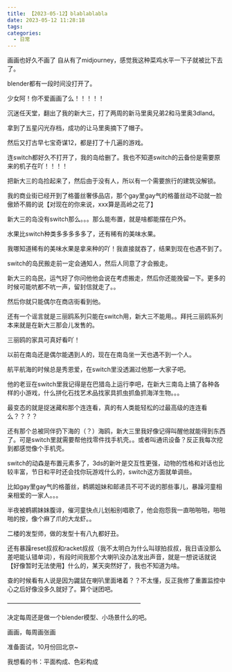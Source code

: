 ```yaml
---
title: 【2023-05-12】blablablabla
date: 2023-05-12 11:28:18
tags: 
categories:
  - 日常
---
```


画画也好久不画了
自从有了midjourney，感觉我这种菜鸡水平一下子就被比下去了。

blender都有一段时间没打开了。

少女阿！你不爱画画了么！！！！！

沉迷任天堂，翻出了我的新大三，打了两周的新马里奥兄弟2和马里奥3dland。

拿到了五星闪光存档，成功的让马里奥摘下了帽子。

然后又打古早七宝奇谋12，都是打了十几遍的游戏。

连switch都好久不打开了，我的岛给删了。我也不知道switch的云备份是需要原来的机子在吖！！！！

把新大三的岛捡起来了，然后由于没有人，所以有一个需要旅行的建筑没解锁。

我的商业街已经开到了格蕾丝奢侈品店，那个gay里gay气的格蕾丝动不动就一脸傲娇不屑的说【对现在的你来说，xxx算是高岭之花了】

新大三的岛没有switch那么。。。那么能布置，就是啥都能摆在户外。

水果比switch种类多多多多多了，还有稀有的美味水果。

我哪知道稀有的美味水果是拿来种的吖！我直接就吞了，结果到现在也遇不到了。

switch的岛民搬走前一定会通知人，然后人同意了才会搬走。

新大三的岛民，运气好了你问他他会说在考虑搬走，然后你还能挽留一下。更多的时候可能吭都不吭一声，留封信就走了。。

然后你就只能偶尔在商店街看到他。

还有一个谣言就是三丽鸥系列只能在switch用，新大三不能用。。拜托三丽鸥系列本来就是在新大三那会儿发售的。

三丽鸥的家具可真好看吖！

以前在南岛还是偶尔能遇到人的，现在在南岛坐一天也遇不到一个人。

航平航海的时候总是秀恩爱，在switch里没透漏过他那一大家子吧。

他的老豆在switch里我记得是在巴猎岛上运行李吧，在新大三南岛上搞了各种各样的小游戏，什么拼化石找艺术品找家具抓虫抓鱼抓海洋生物。。。

最变态的就是捉迷藏和那个连连看，真的有人类能轻松的过最高级的连连看么？？？？

还有那个总被同伴扔下海的（？）海鸥，新大三里我好像记得叫醒他就能得到东西了。可是switch里就需要帮他找零件找手机壳。。或者叫通讯设备？反正我每次挖到都感觉像个手机壳。

switch的动森是布置元素多了，3ds的新叶是交互性更强，动物的性格和对话也比较丰富，节日和平时还会找你玩游戏什么的，switch这方面就单调些。

比如gay里gay气的格蕾丝，鹈鹕姐妹和邮递员不可不说的那些事儿，暴躁河童相亲相爱的一家人。。。

半夜被鹈鹕妹妹腹诽，催河童快点儿划船别唱歌了，他会抱怨我一直啪啪啪，啪啪啪的按，像个麻了爪的大龙虾。。

二楼的发型师，做的发型十有八九都好丑。

还有暴躁reset叔叔和racket叔叔（我不太明白为什么叫球拍叔叔，我日语没那么差吧能认错单词），有段时间我那个大喇叭没办法发出声音，就是一想说话就说【好像暂时无法使用】什么的，某天突然好了，我也不知道为啥。

查的时候看有人说是因为鼹鼠在喇叭里面堵着？？不太懂，反正我修了重置监控中心之后好像没多久就好了。算个谜团吧。

——————————————————————

决定每周还是做一个blender模型、小场景什么的吧。

画画，每周画张画

准备面试，10月份回北京~

我想看的书：平面构成、色彩构成
